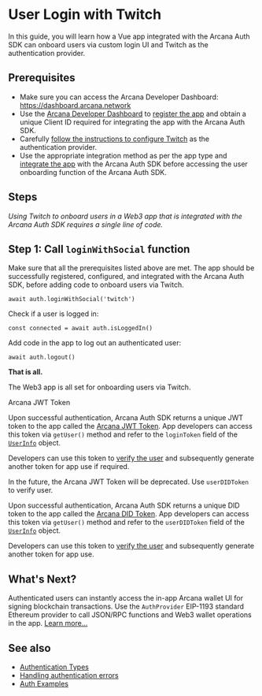# User Login with Twitch

In this guide, you will learn how a Vue app integrated with the Arcana Auth SDK can onboard users via custom login UI and Twitch as the authentication provider.

## Prerequisites

- Make sure you can access the Arcana Developer Dashboard: <https://dashboard.arcana.network>
- Use the [Arcana Developer Dashboard](../../../../../../concepts/dashboard/) to [register the app](../../../../../../setup/config-auth/register-app/) and obtain a unique Client ID required for integrating the app with the Arcana Auth SDK.
- Carefully [follow the instructions to configure Twitch](../../../../../../setup/config-social/twitch-oauth/) as the authentication provider.
- Use the appropriate integration method as per the app type and [integrate the app](../../../../../integrate/vanilla-html-css-js/) with the Arcana Auth SDK before accessing the user onboarding function of the Arcana Auth SDK.

## Steps

*Using Twitch to onboard users in a Web3 app that is integrated with the Arcana Auth SDK requires a single line of code.*

## Step 1: Call `loginWithSocial` function

Make sure that all the prerequisites listed above are met. The app should be successfully registered, configured, and integrated with the Arcana Auth SDK, before adding code to onboard users via Twitch.

```
await auth.loginWithSocial('twitch')

```

Check if a user is logged in:

```
const connected = await auth.isLoggedIn()

```

Add code in the app to log out an authenticated user:

```
await auth.logout()

```

**That is all.**

The Web3 app is all set for onboarding users via Twitch.

Arcana JWT Token

Upon successful authentication, Arcana Auth SDK returns a unique JWT token to the app called the [Arcana JWT Token](../../../../../../concepts/an-jwt-token/). App developers can access this token via `getUser()` method and refer to the `loginToken` field of the [`UserInfo`](https://authsdk-ref-guide.netlify.app/interfaces/userinfo) object.

Developers can use this token to [verify the user](../../../../../../concepts/jwt-token-validation/) and subsequently generate another token for app use if required.

In the future, the Arcana JWT Token will be deprecated. Use `userDIDToken` to verify user.

Upon successful authentication, Arcana Auth SDK returns a unique DID token to the app called the [Arcana DID Token](../../../../../../concepts/an-jwt-token/). App developers can access this token via `getUser()` method and refer to the `userDIDToken` field of the [`UserInfo`](https://authsdk-ref-guide.netlify.app/interfaces/userinfo) object.

Developers can use this token to [verify the user](../../../../../../concepts/an-did-token/#verify-did-token) and subsequently generate another token for app use.

## What's Next?

Authenticated users can instantly access the in-app Arcana wallet UI for signing blockchain transactions. Use the `AuthProvider` EIP-1193 standard Ethereum provider to call JSON/RPC functions and Web3 wallet operations in the app. [Learn more...](../../../../../web3-ops/evm/)

## See also

- [Authentication Types](../../../../../../concepts/authtype/)
- [Handling authentication errors](../../../../../auth-error-msg/)
- [Auth Examples](https://github.com/arcana-network/auth-examples)
